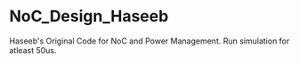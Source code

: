 # NoC_Design_Haseeb
Haseeb's Original Code for NoC and Power Management.
Run simulation for atleast 50us.

